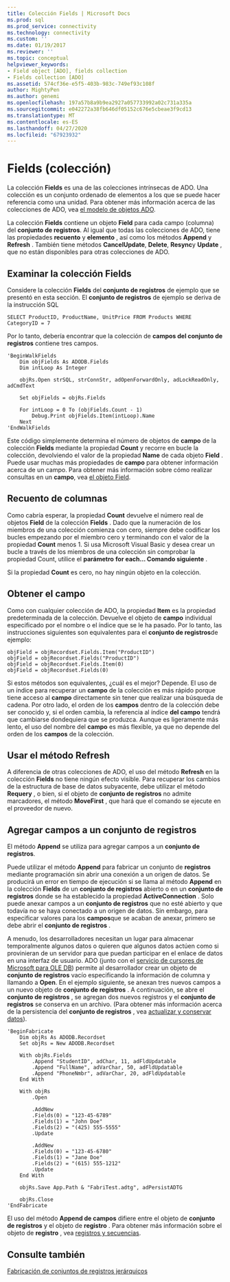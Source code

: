 ```yaml
---
title: Colección Fields | Microsoft Docs
ms.prod: sql
ms.prod_service: connectivity
ms.technology: connectivity
ms.custom: ''
ms.date: 01/19/2017
ms.reviewer: ''
ms.topic: conceptual
helpviewer_keywords:
- Field object [ADO], fields collection
- Fields collection [ADO]
ms.assetid: 574cf36e-e5f5-403b-983c-749ef93c108f
author: MightyPen
ms.author: genemi
ms.openlocfilehash: 197a57b8a9b9ea2927a057733992a02c731a335a
ms.sourcegitcommit: e042272a38fb646df05152c676e5cbeae3f9cd13
ms.translationtype: MT
ms.contentlocale: es-ES
ms.lasthandoff: 04/27/2020
ms.locfileid: "67923932"
---
```

# <a name="the-fields-collection"></a>Fields (colección)
La colección **Fields** es una de las colecciones intrínsecas de ADO. Una colección es un conjunto ordenado de elementos a los que se puede hacer referencia como una unidad. Para obtener más información acerca de las colecciones de ADO, vea [el modelo de objetos ADO](../../../ado/guide/data/ado-objects-and-collections.md).  
  
 La colección **Fields** contiene un objeto **Field** para cada campo (columna) del **conjunto de registros**. Al igual que todas las colecciones de ADO, tiene las propiedades **recuento** y **elemento** , así como los métodos **Append** y **Refresh** . También tiene métodos **CancelUpdate**, **Delete**, **Resync**y **Update** , que no están disponibles para otras colecciones de ADO.  
  
## <a name="examining-the-fields-collection"></a>Examinar la colección Fields  
 Considere la colección **Fields** del **conjunto de registros** de ejemplo que se presentó en esta sección. El **conjunto de registros** de ejemplo se deriva de la instrucción SQL  
  
```  
SELECT ProductID, ProductName, UnitPrice FROM Products WHERE CategoryID = 7  
```  
  
 Por lo tanto, debería encontrar que la colección de **campos del conjunto de registros** contiene tres campos.  
  
```  
'BeginWalkFields  
    Dim objFields As ADODB.Fields  
    Dim intLoop As Integer  
  
    objRs.Open strSQL, strConnStr, adOpenForwardOnly, adLockReadOnly, adCmdText  
  
    Set objFields = objRs.Fields  
  
    For intLoop = 0 To (objFields.Count - 1)  
        Debug.Print objFields.Item(intLoop).Name  
    Next  
'EndWalkFields  
```  
  
 Este código simplemente determina el número de objetos de **campo** de la colección **Fields** mediante la propiedad **Count** y recorre en bucle la colección, devolviendo el valor de la propiedad **Name** de cada objeto **Field** . Puede usar muchas más propiedades de **campo** para obtener información acerca de un campo. Para obtener más información sobre cómo realizar consultas en un **campo**, vea [el objeto Field](../../../ado/guide/data/the-field-object.md).  
  
## <a name="counting-columns"></a>Recuento de columnas  
 Como cabría esperar, la propiedad **Count** devuelve el número real de objetos **Field** de la colección **Fields** . Dado que la numeración de los miembros de una colección comienza con cero, siempre debe codificar los bucles empezando por el miembro cero y terminando con el valor de la propiedad **Count** menos 1. Si usa Microsoft Visual Basic y desea crear un bucle a través de los miembros de una colección sin comprobar la propiedad Count, utilice el **parámetro** **for each... Comando siguiente** .  
  
 Si la propiedad **Count** es cero, no hay ningún objeto en la colección.  
  
## <a name="getting-to-the-field"></a>Obtener el campo  
 Como con cualquier colección de ADO, la propiedad **Item** es la propiedad predeterminada de la colección. Devuelve el objeto de **campo** individual especificado por el nombre o el índice que se le ha pasado. Por lo tanto, las instrucciones siguientes son equivalentes para el **conjunto de registros**de ejemplo:  
  
```  
objField = objRecordset.Fields.Item("ProductID")  
objField = objRecordset.Fields("ProductID")  
objField = objRecordset.Fields.Item(0)  
objField = objRecordset.Fields(0)  
```  
  
 Si estos métodos son equivalentes, ¿cuál es el mejor? Depende. El uso de un índice para recuperar un **campo** de la colección es más rápido porque tiene acceso al **campo** directamente sin tener que realizar una búsqueda de cadena. Por otro lado, el orden de los **campos** dentro de la colección debe ser conocido y, si el orden cambia, la referencia al índice **del campo** tendrá que cambiarse dondequiera que se produzca. Aunque es ligeramente más lento, el uso del nombre del **campo** es más flexible, ya que no depende del orden de los **campos** de la colección.  
  
## <a name="using-the-refresh-method"></a>Usar el método Refresh  
 A diferencia de otras colecciones de ADO, el uso del método **Refresh** en la colección **Fields** no tiene ningún efecto visible. Para recuperar los cambios de la estructura de base de datos subyacente, debe utilizar el método **Requery** , o bien, si el objeto de **conjunto de registros** no admite marcadores, el método **MoveFirst** , que hará que el comando se ejecute en el proveedor de nuevo.  
  
## <a name="adding-fields-to-a-recordset"></a>Agregar campos a un conjunto de registros  
 El método **Append** se utiliza para agregar campos a un **conjunto de registros**.  
  
 Puede utilizar el método **Append** para fabricar un conjunto de **registros** mediante programación sin abrir una conexión a un origen de datos. Se producirá un error en tiempo de ejecución si se llama al método **Append** en la colección **Fields** de un **conjunto de registros** abierto o en un **conjunto de registros** donde se ha establecido la propiedad **ActiveConnection** . Solo puede anexar campos a un **conjunto de registros** que no esté abierto y que todavía no se haya conectado a un origen de datos. Sin embargo, para especificar valores para los **campos**que se acaban de anexar, primero se debe abrir el **conjunto de registros** .  
  
 A menudo, los desarrolladores necesitan un lugar para almacenar temporalmente algunos datos o quieren que algunos datos actúen como si provinieran de un servidor para que puedan participar en el enlace de datos en una interfaz de usuario. ADO (junto con el [servicio de cursores de Microsoft para OLE DB](../../../ado/guide/appendixes/microsoft-cursor-service-for-ole-db-ado-service-component.md)) permite al desarrollador crear un objeto de **conjunto de registros** vacío especificando la información de columna y llamando a **Open**. En el ejemplo siguiente, se anexan tres nuevos campos a un nuevo objeto de **conjunto de registros** . A continuación, se abre el **conjunto de registros** , se agregan dos nuevos registros y el **conjunto de registros** se conserva en un archivo. (Para obtener más información acerca de la persistencia del **conjunto de registros** , vea [actualizar y conservar datos](../../../ado/guide/data/updating-and-persisting-data.md)).  
  
```  
'BeginFabricate  
    Dim objRs As ADODB.Recordset  
    Set objRs = New ADODB.Recordset  
  
    With objRs.Fields  
        .Append "StudentID", adChar, 11, adFldUpdatable  
        .Append "FullName", adVarChar, 50, adFldUpdatable  
        .Append "PhoneNmbr", adVarChar, 20, adFldUpdatable  
    End With  
  
    With objRs  
        .Open  
  
        .AddNew  
        .Fields(0) = "123-45-6789"  
        .Fields(1) = "John Doe"  
        .Fields(2) = "(425) 555-5555"  
        .Update  
  
        .AddNew  
        .Fields(0) = "123-45-6780"  
        .Fields(1) = "Jane Doe"  
        .Fields(2) = "(615) 555-1212"  
        .Update  
    End With  
  
    objRs.Save App.Path & "FabriTest.adtg", adPersistADTG  
  
    objRs.Close  
'EndFabricate  
```  
  
 El uso del método **Append de campos** difiere entre el objeto de **conjunto de registros** y el objeto de **registro** . Para obtener más información sobre el objeto de **registro** , vea [registros y secuencias](../../../ado/guide/data/records-and-streams.md).  
  
## <a name="see-also"></a>Consulte también  
 [Fabricación de conjuntos de registros jerárquicos](../../../ado/guide/data/fabricating-hierarchical-recordsets.md)
